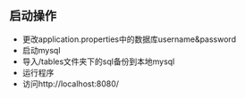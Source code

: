 ## 启动操作

+ 更改application.properties中的数据库username&password
+ 启动mysql
+ 导入/tables文件夹下的sql备份到本地mysql
+ 运行程序
+ 访问http://localhost:8080/

